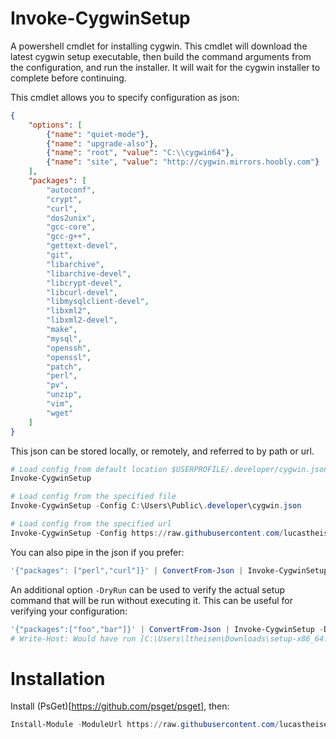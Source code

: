 Invoke-CygwinSetup
==================

A powershell cmdlet for installing cygwin.  This cmdlet will download the latest cygwin setup executable, then build the command arguments from the configuration, and run the installer.  It will wait for the cygwin installer to complete before continuing.  

This cmdlet allows you to specify configuration as json:

```json
{
    "options": [
        {"name": "quiet-mode"},
        {"name": "upgrade-also"},
        {"name": "root", "value": "C:\\cygwin64"},
        {"name": "site", "value": "http://cygwin.mirrors.hoobly.com"}
    ],
    "packages": [
        "autoconf",
        "crypt",
        "curl",
        "dos2unix",
        "gcc-core",
        "gcc-g++",
        "gettext-devel",
        "git",
        "libarchive",
        "libarchive-devel",
        "libcrypt-devel",
        "libcurl-devel",
        "libmysqlclient-devel",
        "libxml2",
        "libxml2-devel",
        "make",
        "mysql",
        "openssh",
        "openssl",
        "patch",
        "perl",
        "pv",
        "unzip",
        "vim",
        "wget"
    ]
}
```

This json can be stored locally, or remotely, and referred to by path or url.  

```powershell
# Load config from default location $USERPROFILE/.developer/cygwin.json
Invoke-CygwinSetup

# Load config from the specified file
Invoke-CygwinSetup -Config C:\Users\Public\.developer\cygwin.json

# Load config from the specified url
Invoke-CygwinSetup -Config https://raw.githubusercontent.com/lucastheisen/cygwin-setup/master/Example/cygwin.json
```

You can also pipe in the json if you prefer:

```powershell
'{"packages": ["perl","curl"]}' | ConvertFrom-Json | Invoke-CygwinSetup
```

An additional option `-DryRun` can be used to verify the actual setup command that will be run without executing it.  This can be useful for verifying your configuration:

```powershell
'{"packages":["foo","bar"]}' | ConvertFrom-Json | Invoke-CygwinSetup -DryRun
# Write-Host: Would have run [C:\Users\ltheisen\Downloads\setup-x86_64.exe --packages foo,bar]
```

Installation
============
Install (PsGet)[https://github.com/psget/psget], then:

```powershell
Install-Module -ModuleUrl https://raw.githubusercontent.com/lucastheisen/cygwin-setup/master/CygwinSetup/CygwinSetup.psm1
```
